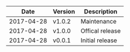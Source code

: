 | Date        | Version | Description |
| ----------- | ------- | ----------- |
| 2017-04-28  | v1.0.2  | Maintenance |
| 2017-04-28  | v1.0.0  | Offical release |
| 2017-04-28  | v0.0.1  | Initial release |
